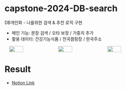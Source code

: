 # capstone-2024-DB-search
DB개인화 - 나를위한 검색 &amp; 추천 로직 구현
- 메인 기능: 문장 검색 / 오타 보정 / 가중치 추가
- 활용 데이터: 건강기능식품 / 전국캠핑장 / 한국주소
  
<div style="display: flex; align-items: flex-start; justify-content: center; gap: 10px;">
  <img src="https://github.com/SWproject-syu/capstone-2024-DB-search/assets/23623248/fee54658-40bc-45fa-b240-17700a77e9d4" width="30%" />
  <img src="https://github.com/SWproject-syu/capstone-2024-DB-search/assets/23623248/57639caf-a995-49e9-a5d7-083f5ae7205a" width="30%" />
  <img src="https://github.com/SWproject-syu/capstone-2024-DB-search/assets/23623248/8b2c050c-69dc-4638-8102-b792bfa30f43" width="30%" />
</div>



  


# Result
- [Notion Link](https://www.notion.so/minsekim1/DB-47a6af268ef742f5a498df3948759e40?pvs=4)
